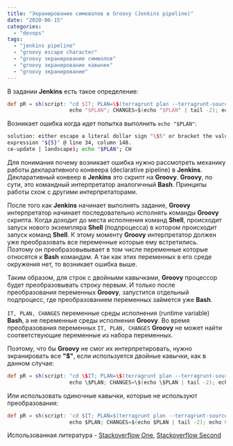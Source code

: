 ```yaml
---
title: "Экранирование симоволов в Groovy (Jenkins pipeline)"
date: "2020-06-15"
categories:
  - "devops"
tags:
  - "jenkins pipeline"
  - "groovy escape character"
  - "groovy экранирование символов"
  - "groovy экранирование кавычек"
  - "groovy экранирование"
---
```

В задании **Jenkins** есть такое определение:

```groovy
def pR = sh(script: "cd $IT; PLAN=\$(terragrunt plan --terragrunt-source-update | landscape);
                    echo "$PLAN"; CHANGES=$(echo "$PLAN" | tail -2); echo $CHANGES")
```
Возникает ошибка когда идет попытка выполнить `echo "$PLAN"`:

```bash
solution: either escape a literal dollar sign "\$5" or bracket the value
expression "${5}" @ line 34, column 148.
ce-update | landscape); echo "$PLAN"; CH
```
<!--more-->

Для понимания почему возникает ошибка нужно рассмотреть механику работы декларативного конвеера (declarative pipeline) в **Jenkins**. Декларативный конвеер в **Jenkins** это скрипт на **Groovy**. **Groovy**, по сути, это командный интерпретатор аналогичный **Bash**. Принципы работы схож с другими интерпретаторами.

После того как **Jenkins** начинает выполнять задание, **Groovy** интерпретатор начинает последовательно исполнять команды **Groovy** cкрипта. Когда доходит до места исполнения команд **Shell**, происходит запуск нового экземпляра **Shell** (подпроцесса) в котором происходит запуск команд **Shell**.
К этому моменту **Groovy** интерпретатор должен уже преобразовать все переменные которые ему встретились. Поэтому он преобразовывывает в том числе переменные которые относятся к **Bash** командам. А так как этих переменных в его среде окружения нет, то возникает ошибка выше.

Таким образом, для строк с двойными кавычками, **Groovy** процессор будет преобразовывать строку первым. И только после преобразования переменных **Groovy**, запустится отдельный подпроцесс, где преобразованием переменных займется уже **Bash**.

`IT, PLAN, CHANGES` переменные среды исполнения (runtime variable) **Bash**, а не переменные среды исполнения **Groovy**. Во время преобразования переменных `IT, PLAN, CHANGES` **Groovy** не может найти соответствующие переменные из набора переменных.

Поэтому, что бы **Groovy** не смог их интерпретировать, нужно экранировать все **"$"**, если используется двойные кавычки, как в данном случае:

```groovy
def pR = sh(script: "cd \$IT; PLAN=\$(terragrunt plan --terragrunt-source-update | landscape);
                    echo \$PLAN; CHANGES=\$(echo \$PLAN | tail -2); echo \$CHANGES")

```

Или использовать одиночные кавычки, которые не используют преобразования:

```groovy
def pR = sh(script: 'cd $IT; PLAN=$(terragrunt plan --terragrunt-source-update | landscape);
                    echo $PLAN; CHANGES=$(echo $PLAN | tail -2); echo $CHANGES')

```

Использованная литература - [Stackoverflow One](https://stackoverflow.com/questions/51659231/groovy-escape-double-quoted/51662852), [Stackoverflow Second](https://stackoverflow.com/questions/59171237/jenkins-script-console-can-i-use-jenkins-pipeline-dsl-in-script-console)
